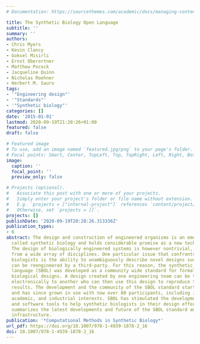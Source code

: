 ```yaml
---
# Documentation: https://sourcethemes.com/academic/docs/managing-content/

title: The Synthetic Biology Open Language
subtitle: ''
summary: ''
authors:
- Chris Myers
- Kevin Clancy
- Goksel Misirli
- Ernst Oberortner
- Matthew Pocock
- Jacqueline Quinn
- Nicholas Roehner
- Herbert M. Sauro
tags:
- '"Engineering design"'
- '"Standards"'
- '"Synthetic biology"'
categories: []
date: '2015-01-01'
lastmod: 2020-09-19T21:28:26+01:00
featured: false
draft: false

# Featured image
# To use, add an image named `featured.jpg/png` to your page's folder.
# Focal points: Smart, Center, TopLeft, Top, TopRight, Left, Right, BottomLeft, Bottom, BottomRight.
image:
  caption: ''
  focal_point: ''
  preview_only: false

# Projects (optional).
#   Associate this post with one or more of your projects.
#   Simply enter your project's folder or file name without extension.
#   E.g. `projects = ["internal-project"]` references `content/project/deep-learning/index.md`.
#   Otherwise, set `projects = []`.
projects: []
publishDate: '2020-09-19T20:28:26.313336Z'
publication_types:
- 6
abstract: The design and construction of engineered organisms is an emerging new discipline
  called synthetic biology and holds considerable promise as a new technological platform.
  The design of biologically engineered systems is however nontrivial, requiring contributions
  from a wide array of disciplines. One particular issue that confronts synthetic
  biologists is the ability to unambiguously describe novel designs such that they
  can be reengineered by a third-party. For this reason, the synthetic biology open
  language (SBOL) was developed as a community wide standard for formally representing
  biological designs. A design created by one engineering team can be transmitted
  electronically to another who can then use this design to reproduce the experimental
  results. The development and the community of the SBOL standard started in 2008
  and has since grown in use with now over 80 participants, including international,
  academic, and industrial interests. SBOL has stimulated the development of repositories
  and software tools to help synthetic biologists in their design efforts. This chapter
  summarizes the latest developments and future of the SBOL standard and its supporting
  infrastructure.
publication: '*Computational Methods in Synthetic Biology*'
url_pdf: https://doi.org/10.1007/978-1-4939-1878-2_16
doi: 10.1007/978-1-4939-1878-2_16
---
```

